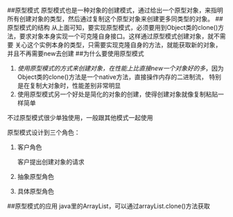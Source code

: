 ##原型模式
原型模式也是一种对象的创建模式，通过给出一个原型对象，来指明所有创建对象的类型，然后通过复制这个原型对象来创建更多同类型的对象。
##原型模式的结构
从上面可知，要实现原型模式，必须要用到Object类的clone()方法，要求对象本身实现一个可克隆自身接口。这样通过原型模式创建对象，就不需要
关心这个实例本身的类型，只需要实现克隆自身的方法，就能获取新的对象，并且不再需要new去创建
##为什么要使用原型模式
1. _使用原型模式的方式来创建对象，在性能上比直接new一个对象好的多_，因为Object类的clone()方法是一个native方法，直接操作内存的二进制流，
特别是在复制大对象时，性能差别非常明显
2. 使用原型模式另一个好处是简化的对象的创建，使得创建对象就像复制粘贴一样简单

不过原型模式很少单独使用，一般跟其他模式一起使用

原型模式设计到三个角色：
1. 客户角色

    客户提出创建对象的请求
2. 抽象原型角色
3. 具体原型角色

##原型模式的应用
java里的ArrayList，可以通过arrayList.clone()方法获取


